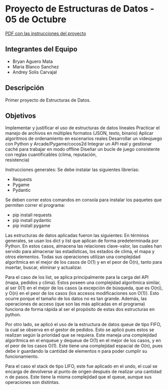 # Proyecto de Estructuras de Datos - 05 de Octubre
[PDF con las instrucciones del proyecto](./Primer%20proyecto%20-%20Courier%20Quest.pdf)    

## Integrantes del Equipo
- Bryan Aguero Mata    
- Maria Blanco Sanchez   
- Andrey Solis Carvajal

## Descripción
Primer proyecto de Estructuras de Datos. 

## Objetivos
Implementar	y	justificar	el	uso	de	estructuras	de	datos	lineales
Practicar	el	manejo	de	archivos	en	múltiples	formatos (JSON,	texto,	binario)
Aplicar	algoritmos	de	ordenamiento en	escenarios	reales
Desarrollar	un	videojuego	con	Python	y	Arcade/Pygame/cocos2d
Integrar	un	API	real y	gestionar	caché	para	trabajar	en	modo	offline
Diseñar	un	bucle	de	juego	consistente	con	 reglas	cuantificables	(clima,	 reputación,	
resistencia)

Instrucciones generales:
Se debe instalar las siguientes librerías:
- Requests
- Pygame
- Pydantic

Se deben correr estos comandos en consola para instalar los paquetes que permiten correr el programa:
- pip install requests
- pip install pydantic
- pip install pygame

Las estructuras de datos aplicadas fueron las siguientes:
En términos generales, se usan los dict y list que aplican de forma predeterminada por Python. En estos casos, almacena las relaciones clave-valor, las cuales han servido para almacenar las estadísticas, los estados de clima, el mapa y otros elementos. Todas sus operaciones utilizan una complejidad algorítmica en el mejor de los casos de O(1) y en el peor de O(n), tanto para insertar, buscar, eliminar y actualizar. 

Para el caso de los list, se aplica principalmente para la carga del API (mapa, pedidos y clima). Estos poseen una complejidad algorítmica similar, al ser 0(1) en el mejor de los casos (a excepción de búsqueda, que es O(n)), y O(n) en el peor de los casos (los accesos modificaciones son O(1)). Esto ocurre porque el tamaño de los datos no es tan grande. Además, las operaciones de acceso (que son las más aplicadas en el programa) funciona de forma rápida al ser el propósito de estas dos estructuras en python.

Por otro lado, se aplicó el uso de la estructura de datos queue de tipo FIFO, la cual se observa en el gestor de pedidos. Esto se aplicó pues estos se realizan según la prioridad que se requiera. Este maneja una complejidad algorítmica en el enqueue y dequeue de O(1) en el mejor de los casos, y en el peor de los casos O(1). Este tiene una complejidad espacial de O(n), pues debe ir guardando la cantidad de elementos n para poder cumplir su funcionamiento. 

Para el caso el stack de tipo LIFO, este fue aplicado en el undo, el cual se encarga de devolverse al punto de origen después de realizar una cantidad n de pasos. Este tiene la misma complejidad que el queue, aunque sus operaciones son distintas. 






